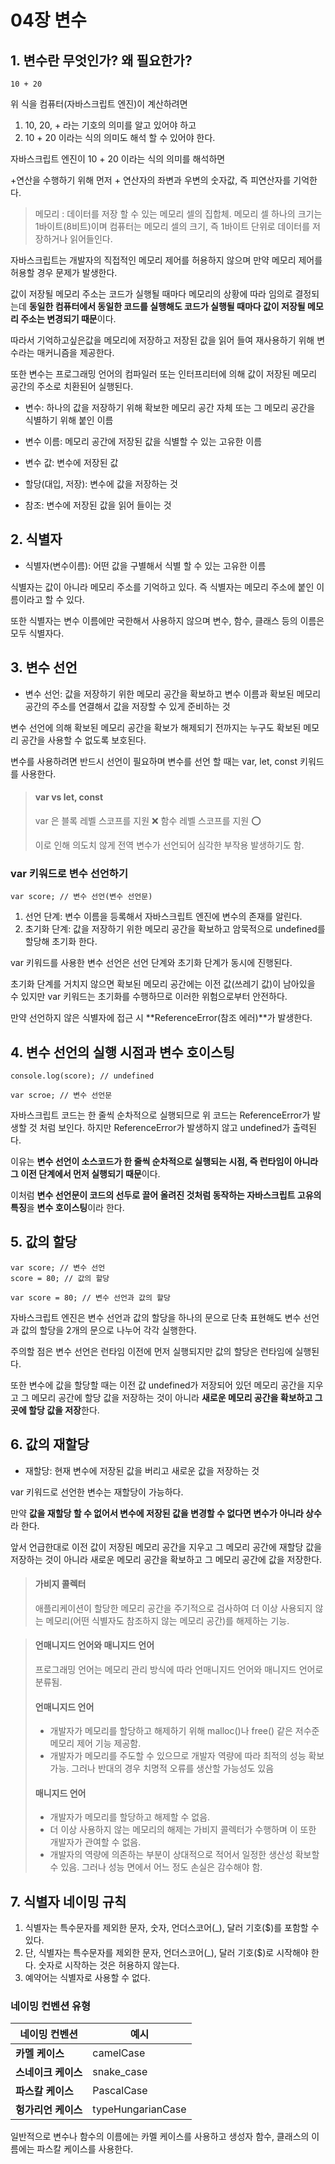 # 04장 변수

## 1. 변수란 무엇인가? 왜 필요한가?

    10 + 20
    
위 식을 컴퓨터(자바스크립트 엔진)이 계산하려면
1. 10, 20, + 라는 기호의 의미를 알고 있어야 하고
2. 10 + 20 이라는 식의 의미도 해석 할 수 있어야 한다.

자바스크립트 엔진이 10 + 20 이라는 식의 의미를 해석하면

+연산을 수행하기 위해 먼저 + 연산자의 좌변과 우변의 숫자값, 즉 피연산자를 기억한다.

> 메모리 : 데이터를 저장 할 수 있는 메모리 셀의 집합체. 메모리 셀 하나의 크기는 1바이트(8비트)이며 컴퓨터는 메모리 셀의 크기, 즉 1바이트 단위로 데이터를 저장하거나 읽어들인다.

자바스크립트는 개발자의 직접적인 메모리 제어를 허용하지 않으며 만약 메모리 제어를 허용할 경우 문제가 발생한다.

값이 저장될 메모리 주소는 코드가 실행될 때마다 메모리의 상황에 따라 임의로 결정되는데 **동일한 컴퓨터에서 동일한 코드를 실행해도 코드가 실행될 때마다 값이 저장될 메모리 주소는 변경되기 때문**이다.

따라서 기억하고싶은값을 메모리에 저장하고 저장된 값을 읽어 들여 재사용하기 위해 변수라는 매커니즘을 제공한다.

또한 변수는 프로그래밍 언어의 컴파일러 또는 인터프리터에 의해 값이 저장된 메모리 공간의 주소로 치환된어 실행된다.

- 변수: 하나의 값을 저장하기 위해 확보한 메모리 공간 자체 또는 그 메모리 공간을 식별하기 위해 붙인 이름

- 변수 이름: 메모리 공간에 저장된 값을 식별할 수 있는 고유한 이름

- 변수 값: 변수에 저장된 값

- 할당(대입, 저장): 변수에 값을 저장하는 것

- 참조: 변수에 저장된 값을 읽어 들이는 것

## 2. 식별자

- 식별자(변수이름): 어떤 값을 구별해서 식별 할 수 있는 고유한 이름

식별자는 값이 아니라 메모리 주소를 기억하고 있다. 즉 식별자는 메모리 주소에 붙인 이름이라고 할 수 있다.

또한 식별자는 변수 이름에만 국한해서 사용하지 않으며 변수, 함수, 클래스 등의 이름은 모두 식별자다. 

## 3. 변수 선언

- 변수 선언: 값을 저장하기 위한 메모리 공간을 확보하고 변수 이름과 확보된 메모리 공간의 주소를 연결해서 값을 저장할 수 있게 준비하는 것

변수 선언에 의해 확보된 메모리 공간을 확보가 해제되기 전까지는 누구도 확보된 메모리 공간을 사용할 수 없도록 보호된다.

변수를 사용하려면 반드시 선언이 필요하며 변수를 선언 할 때는 var, let, const 키워드를 사용한다.

> #### var vs let, const 
> var 은 블록 레벨 스코프를 지원 ❌ 함수 레벨 스코프를 지원 ⭕
> 
> 이로 인해 의도치 않게 전역 변수가 선언되어 심각한 부작용 발생하기도 함.

### var 키워드로 변수 선언하기

    var score; // 변수 선언(변수 선언문)
    
1. 선언 단계: 변수 이름을 등록해서 자바스크립트 엔진에 변수의 존재를 알린다.
2. 초기화 단계: 값을 저장하기 위한 메모리 공간을 확보하고 암묵적으로 undefined를 할당해 초기화 한다.

var 키워드를 사용한 변수 선언은 선언 단계와 초기화 단계가 동시에 진행된다.

초기화 단계를 거치지 않으면 확보된 메모리 공간에는 이전 값(쓰레기 값)이 남아있을 수 있지만 var 키워드는 초기화를 수행하므로 이러한 위험으로부터 안전하다.

만약 선언하지 않은 식별자에 접근 시 **ReferenceError(참조 에러)**가 발생한다.

## 4. 변수 선언의 실행 시점과 변수 호이스팅

    console.log(score); // undefined
    
    var scroe; // 변수 선언문
    
자바스크립트 코드는 한 줄씩 순차적으로 실행되므로 위 코드는 ReferenceError가 발생할 것 처럼 보인다. 하지만 ReferenceError가 발생하지 않고 undefined가 출력된다.

이유는 **변수 선언이 소스코드가 한 줄씩 순차적으로 실행되는 시점, 즉 런타임이 아니라 그 이전 단계에서 먼저 실행되기 때문**이다.

이처럼 **변수 선언문이 코드의 선두로 끌어 올려진 것처럼 동작하는 자바스크립트 고유의 특징**을 **변수 호이스팅**이라 한다.

## 5. 값의 할당

    var score; // 변수 선언
    score = 80; // 값의 할당
    
    var score = 80; // 변수 선언과 값의 할당
    
자바스크립트 엔진은 변수 선언과 값의 할당을 하나의 문으로 단축 표현해도 변수 선언과 값의 할당을 2개의 문으로 나누어 각각 실행한다.

주의할 점은 변수 선언은 런타임 이전에 먼저 실행되지만 값의 할당은 런타임에 실행된다.

또한 변수에 값을 할당할 때는 이전 값 undefined가 저장되어 있던 메모리 공간을 지우고 그 메모리 공간에 할당 값을 저장하는 것이 아니라 **새로운 메모리 공간을 확보하고 그곳에 할당 값을 저장**한다.

## 6. 값의 재할당

- 재할당: 현재 변수에 저장된 값을 버리고 새로운 값을 저장하는 것

var 키워드로 선언한 변수는 재할당이 가능하다. 

만약 **값을 재할당 할 수 없어서 변수에 저장된 값을 변경할 수 없다면 변수가 아니라 상수**라 한다. 

앞서 언급한대로 이전 값이 저장된 메모리 공간을 지우고 그 메모리 공간에 재할당 값을 저장하는 것이 아니라 새로운 메모리 공간을 확보하고 그 메모리 공간에 값을 저장한다.
> #### 가비지 콜렉터
> 
> 애플리케이션이 할당한 메모리 공간을 주기적으로 검사하여 더 이상 사용되지 않는 메모리(어떤 식별자도 참조하지 않는 메모리 공간)를 해제하는 기능. 

> #### 언매니지드 언어와 매니지드 언어
> 
> 프로그래밍 언어는 메모리 관리 방식에 따라 언매니지드 언어와 매니지드 언어로 분류됨.
> #### 언매니지드 언어
> - 개발자가 메모리를 할당하고 해제하기 위해 malloc()나 free() 같은 저수준 메모리 제어 기능 제공함.
> - 개발자가 메모리를 주도할 수 있으므로 개발자 역량에 따라 최적의 성능 확보 가능. 그러나 반대의 경우 치명적 오류를 생산할 가능성도 있음
> 
> #### 매니지드 언어
> - 개발자가 메모리를 할당하고 해제할 수 없음. 
> - 더 이상 사용하지 않는 메모리의 해제는 가비지 콜렉터가 수행하며 이 또한 개발자가 관여할 수 없음.
> - 개발자의 역량에 의존하는 부분이 상대적으로 적어서 일정한 생산성 확보할 수 있음. 그러나 성능 면에서 어느 정도 손실은 감수해야 함.

## 7. 식별자 네이밍 규칙

1. 식별자는 특수문자를 제외한 문자, 숫자, 언더스코어(_), 달러 기호($)를 포함할 수 있다.
2. 단, 식별자는 특수문자를 제외한 문자, 언더스코어(_), 달러 기호($)로 시작해야 한다. 숫자로 시작하는 것은 허용하지 않는다.
3. 예약어는 식별자로 사용할 수 없다.

### 네이밍 컨벤션 유형

|네이밍 컨벤션|예시|
|--|----|
|**카멜 케이스**| camelCase |
|**스네이크 케이스**| snake_case |
|**파스칼 케이스**| PascalCase |
|**헝가리언 케이스**| typeHungarianCase|

일반적으로 변수나 함수의 이름에는 카멜 케이스를 사용하고 생성자 함수, 클래스의 이름에는 파스칼 케이스를 사용한다.
